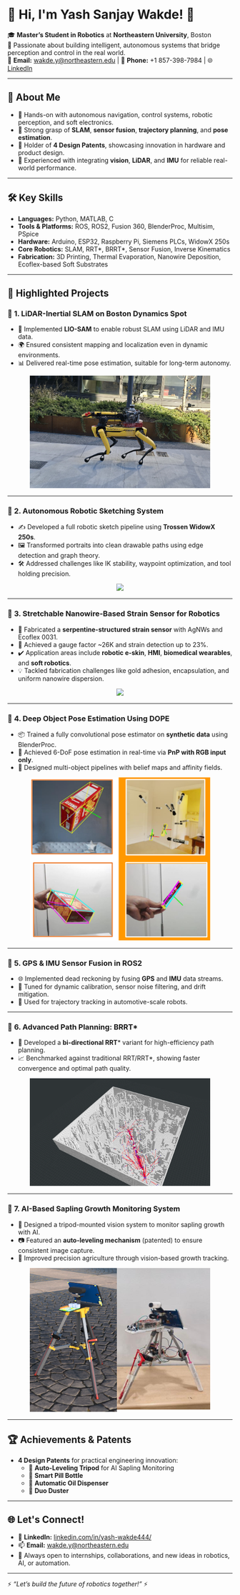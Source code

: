 # 👋 Hi, I'm Yash Sanjay Wakde! 🚀

🎓 **Master’s Student in Robotics** at **Northeastern University**, Boston  
📍 Passionate about building intelligent, autonomous systems that bridge perception and control in the real world.  
📧 **Email:** wakde.y@northeastern.edu | 📱 **Phone:** +1 857-398-7984 | 🌐 [LinkedIn](https://linkedin.com/in/yash-wakde444/)

---

## 🌟 About Me

- 🤖 Hands-on with autonomous navigation, control systems, robotic perception, and soft electronics.
- 🧠 Strong grasp of **SLAM**, **sensor fusion**, **trajectory planning**, and **pose estimation**.
- 📜 Holder of **4 Design Patents**, showcasing innovation in hardware and product design.
- 🧪 Experienced with integrating **vision**, **LiDAR**, and **IMU** for reliable real-world performance.

---

## 🛠️ Key Skills

- **Languages:** Python, MATLAB, C  
- **Tools & Platforms:** ROS, ROS2, Fusion 360, BlenderProc, Multisim, PSpice  
- **Hardware:** Arduino, ESP32, Raspberry Pi, Siemens PLCs, WidowX 250s  
- **Core Robotics:** SLAM, RRT*, BRRT*, Sensor Fusion, Inverse Kinematics  
- **Fabrication:** 3D Printing, Thermal Evaporation, Nanowire Deposition, Ecoflex-based Soft Substrates  

---

## 📂 Highlighted Projects

### 🔹 **1. LiDAR-Inertial SLAM on Boston Dynamics Spot**
- 🦾 Implemented **LIO-SAM** to enable robust SLAM using LiDAR and IMU data.  
- 🌍 Ensured consistent mapping and localization even in dynamic environments.  
- 📊 Delivered real-time pose estimation, suitable for long-term autonomy.  
<div align="center">
	<img width = "80%" src="spot2.JPG">
</div>

---

### 🔹 **2. Autonomous Robotic Sketching System**
- ✍️ Developed a full robotic sketch pipeline using **Trossen WidowX 250s**.  
- 🖼️ Transformed portraits into clean drawable paths using edge detection and graph theory.  
- 🛠️ Addressed challenges like IK stability, waypoint optimization, and tool holding precision.  
<div align="center">
	<img width = "80%" src="sketchbot.png">
</div>

---

### 🔹 **3. Stretchable Nanowire-Based Strain Sensor for Robotics**
- 🧪 Fabricated a **serpentine-structured strain sensor** with AgNWs and Ecoflex 0031.  
- 📏 Achieved a gauge factor ~26K and strain detection up to 23%.  
- ✔️ Application areas include **robotic e-skin**, **HMI**, **biomedical wearables**, and **soft robotics**.  
- 💡 Tackled fabrication challenges like gold adhesion, encapsulation, and uniform nanowire dispersion.  
<div align="center">
	<img width = "80%" src="strain_sensor.png">
</div>

---

### 🔹 **4. Deep Object Pose Estimation Using DOPE**
- 📦 Trained a fully convolutional pose estimator on **synthetic data** using BlenderProc.  
- 🎯 Achieved 6-DoF pose estimation in real-time via **PnP with RGB input only**.  
- 🧠 Designed multi-object pipelines with belief maps and affinity fields.  
<div align="center">
	<img width = "80%" src="Dope ss.png">
</div>

---

### 🔹 **5. GPS & IMU Sensor Fusion in ROS2**
- 🌐 Implemented dead reckoning by fusing **GPS** and **IMU** data streams.  
- 🔧 Tuned for dynamic calibration, sensor noise filtering, and drift mitigation.  
- 📍 Used for trajectory tracking in automotive-scale robots.

---

### 🔹 **6. Advanced Path Planning: BRRT***
- 🚀 Developed a **bi-directional RRT*** variant for high-efficiency path planning.  
- 📈 Benchmarked against traditional RRT/RRT*, showing faster convergence and optimal path quality.  
<div align="center">
	<img width = "80%" src="brrtstar 2.png">
</div>

---

### 🔹 **7. AI-Based Sapling Growth Monitoring System**
- 🌱 Designed a tripod-mounted vision system to monitor sapling growth with AI.  
- 📷 Featured an **auto-leveling mechanism** (patented) to ensure consistent image capture.  
- 🌾 Improved precision agriculture through vision-based growth tracking.  
<div align="center">
	<img width = "80%" src="bamboo tracker.png">
</div>

---

## 🏆 Achievements & Patents

- **4 Design Patents** for practical engineering innovation:
  - 🎯 **Auto-Leveling Tripod** for AI Sapling Monitoring  
  - 🎯 **Smart Pill Bottle**  
  - 🎯 **Automatic Oil Dispenser**  
  - 🎯 **Duo Duster**  

---

## 🌐 Let's Connect!

- 📝 **LinkedIn:** [linkedin.com/in/yash-wakde444/](https://linkedin.com/in/yash-wakde444/)  
- 📫 **Email:** wakde.y@northeastern.edu  
- 💬 Always open to internships, collaborations, and new ideas in robotics, AI, or automation.

---

⚡ *“Let’s build the future of robotics together!”* ⚡
